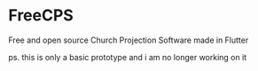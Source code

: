 # FreeCPS

Free and open source Church Projection Software made in Flutter 

ps. this is only a basic prototype and i am no longer working on it
